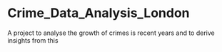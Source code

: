 # Crime_Data_Analysis_London
A project to analyse the growth of crimes is recent years and to derive insights from this
